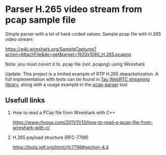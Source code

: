 # Parser H.265 video stream from pcap sample file

Simple parser with a lot of hard-coded values. Sample pcap file with H.265 video stream:

https://wiki.wireshark.org/SampleCaptures?action=AttachFile&do=get&target=1920x1080_H.265.pcapng

Note: you must covert it to .pcap file (not .pcapng) using Wireshark

Update: This project is a limited example of RTP H.265 depacketization. A full implementation with tests can be found in [Tau WebRTC streaming library](https://github.com/dkozyr/tau), along with a usage example in the [pcap-parser](https://github.com/dkozyr/tau/tree/main/apps/pcap-parser) tool

## Usefull links

1. How to read a PCap file from Wireshark with C++

   https://www.rhyous.com/2011/11/13/how-to-read-a-pcap-file-from-wireshark-with-c/

2. H.265 payload structure (RFC-7798)

   https://tools.ietf.org/html/rfc7798#section-4.4

